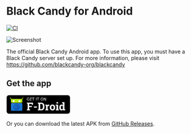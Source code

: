 # Black Candy for Android

[![CI](https://github.com/blackcandy-org/android/actions/workflows/ci.yml/badge.svg)](https://github.com/blackcandy-org/android/actions/workflows/ci.yml)

![Screenshot](https://raw.githubusercontent.com/blackcandy-org/android/master/images/screenshot_main.png)

The official Black Candy Android app. To use this app, you must have a Black Candy server set up. For more information, please visit https://github.com/blackcandy-org/blackcandy

## Get the app

[<img src="https://raw.githubusercontent.com/blackcandy-org/android/master/images/fdroid_badge.png" alt="Get it on F-Droid" height="50">](https://f-droid.org/packages/org.blackcandy.android/)

Or you can download the latest APK from [GitHub Releases](https://github.com/blackcandy-org/android/releases/latest). 